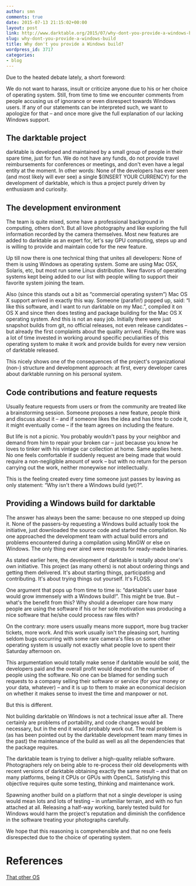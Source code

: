 ```yaml
---
author: smn
comments: true
date: 2015-07-13 21:15:02+00:00
layout: post
link: http://www.darktable.org/2015/07/why-dont-you-provide-a-windows-build/
slug: why-dont-you-provide-a-windows-build
title: Why don't you provide a Windows build?
wordpress_id: 3717
categories:
- blog
---
```


Due to the heated debate lately, a short foreword:

We do not want to harass, insult or criticize anyone due to his or her choice of operating system. Still, from time to time we encounter comments from people accusing us of ignorance or even disrespect towards Windows users. If any of our statements can be interpreted such, we want to apologize for that – and once more give the full explanation of our lacking Windows support.


## The darktable project


darktable is developed and maintained by a small group of people in their spare time, just for fun. We do not have any funds, do not provide travel reimbursements for conferences or meetings, and don't even have a legal entity at the moment. In other words: None of the developers has ever seen (and most likely will ever see) a single $(INSERT YOUR CURRENCY) for the development of darktable, which is thus a project purely driven by enthusiasm and curiosity.


## The development environment


The team is quite mixed, some have a professional background in computing, others don't. But all love photography and like exploring the full information recorded by the camera themselves. Most new features are added to darktable as an expert for, let's say GPU computing, steps up and is willing to provide and maintain code for the new feature.

Up till now there is one technical thing that unites all developers: None of them is using Windows as operating system. Some are using Mac OSX, Solaris, etc, but most run some Linux distribution. New flavors of operating systems kept being added to our list with people willing to support their favorite system joining the team.

Also (since this stands out a bit as “commercial operating system”) Mac OS X support arrived in exactly this way. Someone (parafin!) popped up, said: “I like this software, and I want to run darktable on my Mac.”, compiled it on OS X and since then does testing and package building for the Mac OS X operating system. And this is not an easy job. Initially there were just snapshot builds from git, no official releases, not even release candidates – but already the first complaints about the quality arrived. Finally, there was a lot of time invested in working around specific peculiarities of this operating system to make it work and provide builds for every new version of darktable released.

This nicely shows one of the consequences of the project's organizational (non-) structure and development approach: at first, every developer cares about darktable running on his personal system.


## Code contributions and feature requests


Usually feature requests from users or from the community are treated like a brainstorming session. Someone proposes a new feature, people think and discuss about it – and if someone likes the idea and has time to code it, it might eventually come – if the team agrees on including the feature.

But life is not a picnic. You probably wouldn't pass by your neighbor and demand from him to repair your broken car – just because you know he loves to tinker with his vintage car collection at home.
Same applies here. No one feels comfortable if suddenly request are being made that would require a non-negligible amount of work – but with no return for the person carrying out the work, neither moneywise nor intellectually.

This is the feeling created every time someone just passes by leaving as only statement: “Why isn't there a Windows build (yet)?”.


## Providing a Windows build for darktable


The answer has always been the same: because no one stepped up doing it. None of the passers-by requesting a Windows build actually took the initiative, just downloaded the source code and started the compilation. No one approached the development team with actual build errors and problems encountered during a compilation using MinGW or else on Windows. The only thing ever aired were requests for ready-made binaries.

As stated earlier here, the development of darktable is totally about one's own initiative. This project (as many others) is not about ordering things and getting them delivered. It's about starting things, participating and contributing. It's about trying things out yourself. It's FLOSS.

One argument that pops up from time to time is: “darktable's user base would grow immensely with a Windows build!”. This might be true. But – what's the benefit from this? Why should a developer care how many people are using the software if his or her sole motivation was producing a nice software that he/she could process raw files with?

On the contrary: more users usually means more support, more bug tracker tickets, more work. And this work usually isn't the pleasing sort, hunting seldom bugs occurring with some rare camera's files on some other operating system is usually not exactly what people love to spent their Saturday afternoon on.

This argumentation would totally make sense if darktable would be sold, the developers paid and the overall profit would depend on the number of people using the software. No one can be blamed for sending such requests to a company selling their software or service (for your money or your data, whatever) – and it is up to them to make an economical decision on whether it makes sense to invest the time and manpower or not.

But this is different.

Not building darktable on Windows is not a technical issue after all. There certainly are problems of portability, and code changes would be necessary, but in the end it would probably work out. The real problem is (as has been pointed out by the darktable development team many times in the past) the maintenance of the build as well as all the dependencies that the package requires.

The darktable team is trying to deliver a high-quality reliable software. Photographers rely on being able to re-process their old developments with recent versions of darktable obtaining exactly the same result – and that on many platforms, being it CPUs or GPUs with OpenCL. Satisfying this objective requires quite some testing, thinking and maintenance work.

Spawning another build on a platform that not a single developer is using would mean lots and lots of testing – in unfamiliar terrain, and with no fun attached at all. Releasing a half-way working, barely tested build for Windows would harm the project's reputation and diminish the confidence in the software treating your photographs carefully.

We hope that this reasoning is comprehensible and that no one feels disrespected due to the choice of operating system.


# References


[That other OS](http://www.darktable.org/2011/07/that-other-os/)
